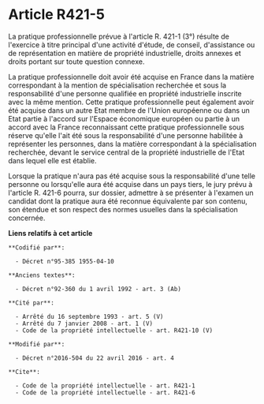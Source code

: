 # Article R421-5

La pratique professionnelle prévue à l'article R. 421-1 (3°) résulte de l'exercice à titre principal d'une activité d'étude,
de conseil, d'assistance ou de représentation en matière de propriété industrielle, droits annexes et droits portant sur
toute question connexe. 

La pratique professionnelle doit avoir été acquise en France dans la matière correspondant à la mention de spécialisation
recherchée et sous la responsabilité d'une personne qualifiée en propriété industrielle inscrite avec la même mention. Cette
pratique professionnelle peut également avoir été acquise dans un autre Etat membre de l'Union européenne ou dans un Etat
partie à l'accord sur l'Espace économique européen ou partie à un accord avec la France reconnaissant cette pratique
professionnelle sous réserve qu'elle l'ait été sous la responsabilité d'une personne habilitée à représenter les personnes,
dans la matière correspondant à la spécialisation recherchée, devant le service central de la propriété industrielle de
l'Etat dans lequel elle est établie.

Lorsque la pratique n'aura pas été acquise sous la responsabilité d'une telle personne ou lorsqu'elle aura été acquise dans
un pays tiers, le jury prévu à l'article R. 421-6 pourra, sur dossier, admettre à se présenter à l'examen un candidat dont la
pratique aura été reconnue équivalente par son contenu, son étendue et son respect des normes usuelles dans la spécialisation
concernée.

**Liens relatifs à cet article**

	**Codifié par**:

	  - Décret n°95-385 1955-04-10

	**Anciens textes**:

	  - Décret n°92-360 du 1 avril 1992 - art. 3 (Ab)

	**Cité par**:

	  - Arrêté du 16 septembre 1993 - art. 5 (V)
	  - Arrêté du 7 janvier 2008 - art. 1 (V)
	  - Code de la propriété intellectuelle - art. R421-10 (V)

	**Modifié par**:

	  - Décret n°2016-504 du 22 avril 2016 - art. 4

	**Cite**:

	  - Code de la propriété intellectuelle - art. R421-1
	  - Code de la propriété intellectuelle - art. R421-6

